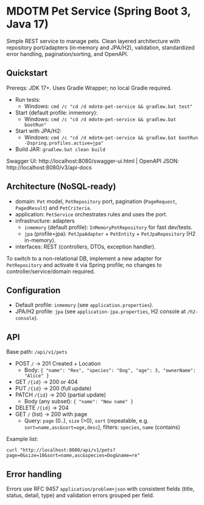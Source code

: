 # MDOTM Pet Service (Spring Boot 3, Java 17)

Simple REST service to manage pets. Clean layered architecture with repository port/adapters (in‑memory and JPA/H2), validation, standardized error handling, pagination/sorting, and OpenAPI.

## Quickstart

Prereqs: JDK 17+. Uses Gradle Wrapper; no local Gradle required.

- Run tests:
  - Windows: `cmd /c "cd /d mdotm-pet-service && gradlew.bat test"`
- Start (default profile: inmemory):
  - Windows: `cmd /c "cd /d mdotm-pet-service && gradlew.bat bootRun"`
- Start with JPA/H2:
  - Windows: `cmd /c "cd /d mdotm-pet-service && gradlew.bat bootRun -Dspring.profiles.active=jpa"`
- Build JAR: `gradlew.bat clean build`

Swagger UI: http://localhost:8080/swagger-ui.html  |  OpenAPI JSON: http://localhost:8080/v3/api-docs

## Architecture (NoSQL-ready)

- domain: `Pet` model, `PetRepository` port, pagination (`PageRequest`, `PagedResult`) and `PetCriteria`.
- application: `PetService` orchestrates rules and uses the port.
- infrastructure: adapters
  - `inmemory` (default profile): `InMemoryPetRepository` for fast dev/tests.
  - `jpa` (profile=jpa): `PetJpaAdapter` + `PetEntity` + `PetJpaRepository` (H2 in-memory).
- interfaces: REST (controllers, DTOs, exception handler).

To switch to a non-relational DB, implement a new adapter for `PetRepository` and activate it via Spring profile; no changes to controller/service/domain required.

## Configuration

- Default profile: `inmemory` (see `application.properties`).
- JPA/H2 profile: `jpa` (see `application-jpa.properties`, H2 console at `/h2-console`).

## API

Base path: `/api/v1/pets`

- POST `/` → 201 Created + Location
  - Body: `{ "name": "Rex", "species": "Dog", "age": 3, "ownerName": "Alice" }`
- GET `/{id}` → 200 or 404
- PUT `/{id}` → 200 (full update)
- PATCH `/{id}` → 200 (partial update)
  - Body (any subset): `{ "name": "New name" }`
- DELETE `/{id}` → 204
- GET `/` (list) → 200 with page
  - Query: `page` (0..), `size` (>0), `sort` (repeatable, e.g. `sort=name,asc&sort=age,desc`), filters: `species`, `name` (contains)

Example list:
```
curl "http://localhost:8080/api/v1/pets?page=0&size=10&sort=name,asc&species=Dog&name=re"
```

## Error handling

Errors use RFC 9457 `application/problem+json` with consistent fields (title, status, detail, type) and validation errors grouped per field.

